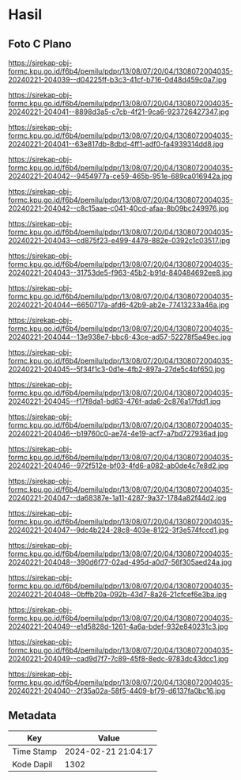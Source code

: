 # Hasil

## Foto C Plano

https://sirekap-obj-formc.kpu.go.id/f6b4/pemilu/pdpr/13/08/07/20/04/1308072004035-20240221-204039--d04225ff-b3c3-41cf-b716-0d48d459c0a7.jpg

https://sirekap-obj-formc.kpu.go.id/f6b4/pemilu/pdpr/13/08/07/20/04/1308072004035-20240221-204041--8898d3a5-c7cb-4f21-9ca6-923726427347.jpg

https://sirekap-obj-formc.kpu.go.id/f6b4/pemilu/pdpr/13/08/07/20/04/1308072004035-20240221-204041--63e817db-8dbd-4ff1-adf0-fa4939314dd8.jpg

https://sirekap-obj-formc.kpu.go.id/f6b4/pemilu/pdpr/13/08/07/20/04/1308072004035-20240221-204042--9454977a-ce59-465b-951e-689ca016942a.jpg

https://sirekap-obj-formc.kpu.go.id/f6b4/pemilu/pdpr/13/08/07/20/04/1308072004035-20240221-204042--c8c15aae-c041-40cd-afaa-8b09bc249976.jpg

https://sirekap-obj-formc.kpu.go.id/f6b4/pemilu/pdpr/13/08/07/20/04/1308072004035-20240221-204043--cd875f23-e499-4478-882e-0392c1c03517.jpg

https://sirekap-obj-formc.kpu.go.id/f6b4/pemilu/pdpr/13/08/07/20/04/1308072004035-20240221-204043--31753de5-f963-45b2-b91d-840484692ee8.jpg

https://sirekap-obj-formc.kpu.go.id/f6b4/pemilu/pdpr/13/08/07/20/04/1308072004035-20240221-204044--6650717a-afd6-42b9-ab2e-77413233a46a.jpg

https://sirekap-obj-formc.kpu.go.id/f6b4/pemilu/pdpr/13/08/07/20/04/1308072004035-20240221-204044--13e938e7-bbc6-43ce-ad57-52278f5a49ec.jpg

https://sirekap-obj-formc.kpu.go.id/f6b4/pemilu/pdpr/13/08/07/20/04/1308072004035-20240221-204045--5f34f1c3-0d1e-4fb2-897a-27de5c4bf650.jpg

https://sirekap-obj-formc.kpu.go.id/f6b4/pemilu/pdpr/13/08/07/20/04/1308072004035-20240221-204045--f17f8da1-bd63-476f-ada6-2c876a17fdd1.jpg

https://sirekap-obj-formc.kpu.go.id/f6b4/pemilu/pdpr/13/08/07/20/04/1308072004035-20240221-204046--b19760c0-ae74-4e19-acf7-a7bd727936ad.jpg

https://sirekap-obj-formc.kpu.go.id/f6b4/pemilu/pdpr/13/08/07/20/04/1308072004035-20240221-204046--972f512e-bf03-4fd6-a082-ab0de4c7e8d2.jpg

https://sirekap-obj-formc.kpu.go.id/f6b4/pemilu/pdpr/13/08/07/20/04/1308072004035-20240221-204047--da68387e-1a11-4287-9a37-1784a82f44d2.jpg

https://sirekap-obj-formc.kpu.go.id/f6b4/pemilu/pdpr/13/08/07/20/04/1308072004035-20240221-204047--9dc4b224-28c8-403e-8122-3f3e574fccd1.jpg

https://sirekap-obj-formc.kpu.go.id/f6b4/pemilu/pdpr/13/08/07/20/04/1308072004035-20240221-204048--390d6f77-02ad-495d-a0d7-56f305aed24a.jpg

https://sirekap-obj-formc.kpu.go.id/f6b4/pemilu/pdpr/13/08/07/20/04/1308072004035-20240221-204048--0bffb20a-092b-43d7-8a26-21cfcef6e3ba.jpg

https://sirekap-obj-formc.kpu.go.id/f6b4/pemilu/pdpr/13/08/07/20/04/1308072004035-20240221-204049--e1d5828d-1261-4a6a-bdef-932e840231c3.jpg

https://sirekap-obj-formc.kpu.go.id/f6b4/pemilu/pdpr/13/08/07/20/04/1308072004035-20240221-204049--cad9d7f7-7c89-45f8-8edc-9783dc43dcc1.jpg

https://sirekap-obj-formc.kpu.go.id/f6b4/pemilu/pdpr/13/08/07/20/04/1308072004035-20240221-204040--2f35a02a-58f5-4409-bf79-d6137fa0bc16.jpg


## Metadata

| Key        | Value               |
| ---------- | ------------------- |
| Time Stamp | 2024-02-21 21:04:17 |
| Kode Dapil | 1302                |



